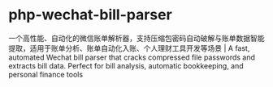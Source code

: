 # php-wechat-bill-parser
一个高性能、自动化的微信账单解析器，支持压缩包密码自动破解与账单数据智能提取，适用于账单分析、账单自动化入账、个人理财工具开发等场景 | A fast, automated Wechat bill parser that cracks compressed file passwords and extracts bill data. Perfect for bill analysis, automatic bookkeeping, and personal finance tools
